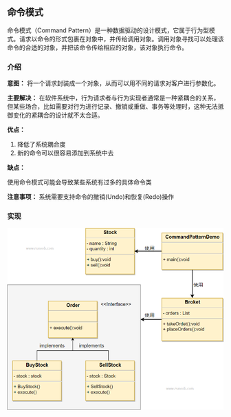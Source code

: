 ## 命令模式

命令模式（Command Pattern）是一种数据驱动的设计模式，它属于行为型模式。请求以命令的形式包裹在对象中，并传给调用对象。调用对象寻找可以处理该命令的合适的对象，并把该命令传给相应的对象，该对象执行命令。

### 介绍

**意图：** 将一个请求封装成一个对象，从而可以用不同的请求对客户进行参数化。

**主要解决：** 在软件系统中，行为请求者与行为实现者通常是一种紧耦合的关系，
但某些场合，比如需要对行为进行记录、撤销或重做、事务等处理时，这种无法抵御变化的紧耦合的设计就不太合适。

**优点：**
1. 降低了系统耦合度
2. 新的命令可以很容易添加到系统中去

**缺点：**

使用命令模式可能会导致某些系统有过多的具体命令类

**注意事项：** 系统需要支持命令的撤销(Undo)和恢复(Redo)操作

### 实现

![命令模式实现](src/main/resources/image/command.png)

